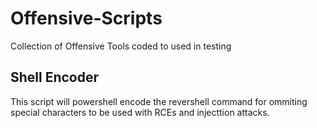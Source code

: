 # Offensive-Scripts
Collection of Offensive Tools coded to used in testing

## Shell Encoder 

This script will powershell encode the revershell command for ommiting  special characters to be used with RCEs and injecttion attacks.
